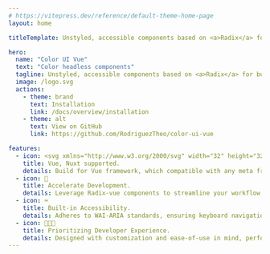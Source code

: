 ```yaml
---
# https://vitepress.dev/reference/default-theme-home-page
layout: home

titleTemplate: Unstyled, accessible components based on <a>Radix</a> for building a color UI in Vue.

hero:
  name: "Color UI Vue"
  text: "Color headless components"
  tagline: Unstyled, accessible components based on <a>Radix</a> for building a color UI in Vue.
  image: /logo.svg
  actions:
    - theme: brand
      text: Installation
      link: /docs/overview/installation
    - theme: alt
      text: View on GitHub
      link: https://github.com/RodriguezTheo/color-ui-vue

features:
  - icon: <svg xmlns="http://www.w3.org/2000/svg" width="32" height="32"><path fill="#41b883" d="M24.4 3.925H30l-14 24.15L2 3.925h10.71l3.29 5.6 3.22-5.6Z"/><path fill="#41b883" d="m2 3.925 14 24.15 14-24.15h-5.6L16 18.415 7.53 3.925Z"/><path fill="#35495e" d="M7.53 3.925 16 18.485l8.4-14.56h-5.18L16 9.525l-3.29-5.6Z"/></svg>
    title: Vue, Nuxt supported.
    details: Build for Vue framework, which compatible with any meta framework build on top of Vue.
  - icon: 🚀
    title: Accelerate Development.
    details: Leverage Radix-vue components to streamline your workflow, saving both time and resources for a quicker product launch.
  - icon: ⌨️
    title: Built-in Accessibility.
    details: Adheres to WAI-ARIA standards, ensuring keyboard navigation and focus management are supported out of the box.
  - icon: 🧑🏻‍💻
    title: Prioritizing Developer Experience.
    details: Designed with customization and ease-of-use in mind, perfect for crafting design systems and sophisticated web applications.
---
```

